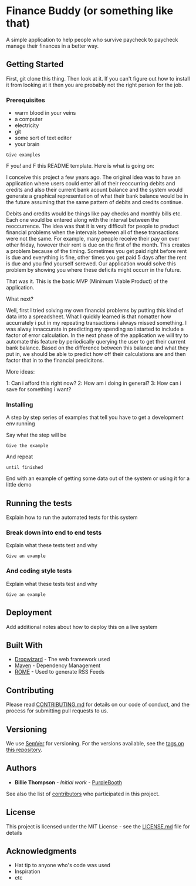 # Finance Buddy (or something like that)

A simple application to help people who survive paycheck to paycheck manage their finances in a better way.

## Getting Started

First, git clone this thing.  Then look at it.  If you can't figure out how to install it from looking at it then you are probably not the right person for the job.

### Prerequisites

* warm blood in your veins
* a computer
* electricity
* git
* some sort of text editor
* your brain

```
Give examples
```

F you! and F this README template.  Here is what is going on:

I conceive this project a few years ago.  The original idea was to have an application where users could enter all of their reoccurring debits and credits and also their current bank acount balance and the system would generate a graphical representation of what their bank balance would be in the future assuming that the same pattern of debits and credits continue.

Debits and credits would be things like pay checks and monthly bills etc.  Each one would be entered along with the interval between the reoccurrence.  The idea was that it is very difficult for people to preduct financial problems when the intervals between all of these transactions were not the same.  For example, many people receive their pay on ever other friday, however their rent is due on the first of the month.  This creates a problem because of the timing.  Sometimes you get paid right before rent is due and everything is fine, other times you get paid 5 days after the rent is due and you find yourself screwed.  Our application would solve this problem by showing you where these deficits might occurr in the future.

That was it.  This is the basic MVP (Minimum Viable Product) of the application.

What next?

Well, first I tried solving my own financial problems by putting this kind of data into a spreadsheet.  What I quickly learned is that nomatter how accurrately i put in my repeating transactions i always missed something.  I was alway innaccurate in predicting my spending so i started to include a factor of error calculation.  In the next phase of the application we will try to automate this feature by periodically querying the user to get their current bank balance.  Based on the difference between this balance and what they put in, we should be able to predict how off their calculations are and then factor that in to the financial predicitons.

More ideas:

1: Can i afford this right now?
2: How am i doing in general?
3: How can i save for something i want?




### Installing

A step by step series of examples that tell you have to get a development env running

Say what the step will be

```
Give the example
```

And repeat

```
until finished
```

End with an example of getting some data out of the system or using it for a little demo

## Running the tests

Explain how to run the automated tests for this system

### Break down into end to end tests

Explain what these tests test and why

```
Give an example
```

### And coding style tests

Explain what these tests test and why

```
Give an example
```

## Deployment

Add additional notes about how to deploy this on a live system

## Built With

* [Dropwizard](http://www.dropwizard.io/1.0.2/docs/) - The web framework used
* [Maven](https://maven.apache.org/) - Dependency Management
* [ROME](https://rometools.github.io/rome/) - Used to generate RSS Feeds

## Contributing

Please read [CONTRIBUTING.md](https://gist.github.com/PurpleBooth/b24679402957c63ec426) for details on our code of conduct, and the process for submitting pull requests to us.

## Versioning

We use [SemVer](http://semver.org/) for versioning. For the versions available, see the [tags on this repository](https://github.com/your/project/tags). 

## Authors

* **Billie Thompson** - *Initial work* - [PurpleBooth](https://github.com/PurpleBooth)

See also the list of [contributors](https://github.com/your/project/contributors) who participated in this project.

## License

This project is licensed under the MIT License - see the [LICENSE.md](LICENSE.md) file for details

## Acknowledgments

* Hat tip to anyone who's code was used
* Inspiration
* etc